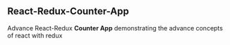 ## React-Redux-Counter-App

Advance React-Redux **Counter App** demonstrating the advance concepts of react with redux
